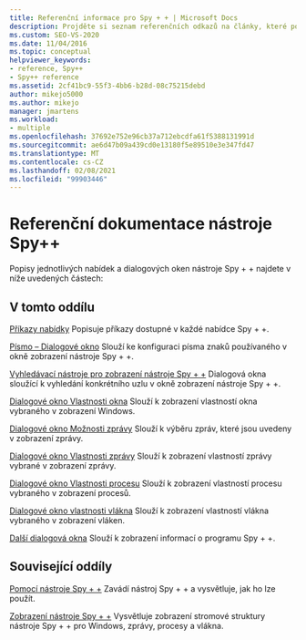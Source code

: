 ```yaml
---
title: Referenční informace pro Spy + + | Microsoft Docs
description: Projděte si seznam referenčních odkazů na články, které popisují jednotlivé příkazy nabídek a dialogová okna v ladicím nástroji Spy + +.
ms.custom: SEO-VS-2020
ms.date: 11/04/2016
ms.topic: conceptual
helpviewer_keywords:
- reference, Spy++
- Spy++ reference
ms.assetid: 2cf41bc9-55f3-4bb6-b28d-08c75215debd
author: mikejo5000
ms.author: mikejo
manager: jmartens
ms.workload:
- multiple
ms.openlocfilehash: 37692e752e96cb37a712ebcdfa61f5388131991d
ms.sourcegitcommit: ae6d47b09a439cd0e13180f5e89510e3e347fd47
ms.translationtype: MT
ms.contentlocale: cs-CZ
ms.lasthandoff: 02/08/2021
ms.locfileid: "99903446"
---
```

# <a name="spy-reference"></a>Referenční dokumentace nástroje Spy++
Popisy jednotlivých nabídek a dialogových oken nástroje Spy + + najdete v níže uvedených částech:

## <a name="in-this-section"></a>V tomto oddílu
 [Příkazy nabídky](../debugger/menu-commands.md) Popisuje příkazy dostupné v každé nabídce Spy + +.

 [Písmo – Dialogové okno](../debugger/font-dialog-box-microsoft-spy-increment-help.md) Slouží ke konfiguraci písma znaků používaného v okně zobrazení nástroje Spy + +.

 [Vyhledávací nástroje pro zobrazení nástroje Spy + +](../debugger/search-tools-for-spy-increment-views.md) Dialogová okna sloužící k vyhledání konkrétního uzlu v okně zobrazení nástroje Spy + +.

 [Dialogové okno Vlastnosti okna](../debugger/window-properties-dialog-box.md) Slouží k zobrazení vlastností okna vybraného v zobrazení Windows.

 [Dialogové okno Možnosti zprávy](../debugger/message-options-dialog-box.md) Slouží k výběru zpráv, které jsou uvedeny v zobrazení zprávy.

 [Dialogové okno Vlastnosti zprávy](../debugger/message-properties-dialog-box.md) Slouží k zobrazení vlastností zprávy vybrané v zobrazení zprávy.

 [Dialogové okno Vlastnosti procesu](../debugger/process-properties-dialog-box.md) Slouží k zobrazení vlastností procesu vybraného v zobrazení procesů.

 [Dialogové okno vlastnosti vlákna](../debugger/thread-properties-dialog-box.md) Slouží k zobrazení vlastností vlákna vybraného v zobrazení vláken.

 [Další dialogová okna](../debugger/other-dialog-boxes.md) Slouží k zobrazení informací o programu Spy + +.

## <a name="related-sections"></a>Související oddíly
 [Pomocí nástroje Spy + +](../debugger/using-spy-increment.md) Zavádí nástroj Spy + + a vysvětluje, jak ho lze použít.

 [Zobrazení nástroje Spy + +](../debugger/spy-increment-views.md) Vysvětluje zobrazení stromové struktury nástroje Spy + + pro Windows, zprávy, procesy a vlákna.